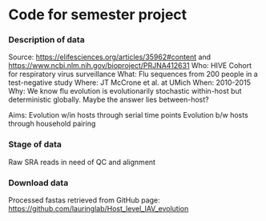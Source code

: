 # Code for semester project
### Description of data
Source: https://elifesciences.org/articles/35962#content and https://www.ncbi.nlm.nih.gov/bioproject/PRJNA412631
Who: HIVE Cohort for respiratory virus surveillance
What: Flu sequences from 200 people in a test-negative study
Where: JT McCrone et al. at UMich
When: 2010-2015
Why: We know flu evolution is evolutionarily stochastic within-host but deterministic globally. Maybe the answer lies between-host?

Aims:
Evolution w/in hosts through serial time points
Evolution b/w hosts through household pairing

### Stage of data
Raw SRA reads in need of QC and alignment

### Download data
Processed fastas retrieved from GitHub page:
https://github.com/lauringlab/Host_level_IAV_evolution
